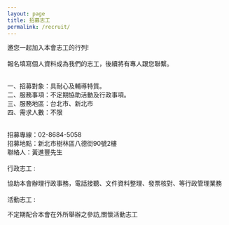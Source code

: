 ```yaml
---
layout: page
title: 招募志工
permalink: /recruit/
---
```


邀您一起加入本會志工的行列!<br/>
<br/>
報名填寫個人資料成為我們的志工，後續將有專人跟您聯繫。<br/>
<br/>

一、招募對象：具耐心及輔導特質。<br/>
二、服務事項：不定期協助活動及行政事項。<br/>
三、服務地區：台北市、新北市<br/>
四、需求人數：不限<br/>
<br/>

招募專線：02-8684-5058<br/>
招募地點：新北市樹林區八德街90號2樓<br/>
聯絡人：黃進豐先生<br/>
<br/>
行政志工 :<br/>

協助本會辦理行政事務，電話接聽、文件資料整理、發票核對、等行政管理業務<br/>
<br/>
活動志工 :<br/>

不定期配合本會在外所舉辦之參訪,關懷活動志工
